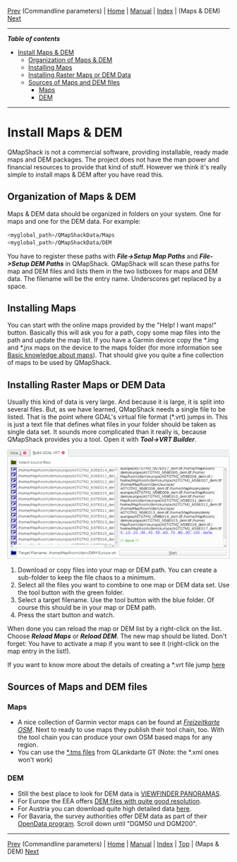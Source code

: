 [Prev](DocCmdOptions) (Commandline parameters) | [Home](Home) | [Manual](DocMain) | [Index](AxAdvIndex) | (Maps & DEM) [Next](DocBasicsMapDem)
- - -

***Table of contents***

* [Install Maps & DEM](#install-maps--dem)
    * [Organization of Maps & DEM](#organization-of-maps--dem)
    * [Installing Maps](#installing-maps)
    * [Installing Raster Maps or DEM Data](#installing-raster-maps-or-dem-data)
    * [Sources of Maps and DEM files](#sources-of-maps-and-dem-files)
        * [Maps](#maps)
        * [DEM](#dem)

* * * * * * * * * *
 
# Install Maps & DEM

QMapShack is not a commercial software, providing installable, ready made maps and DEM packages. The project does not have the man power and financial resources to provide that kind of stuff. However we think it's really simple to install maps & DEM after you have read this.

## Organization of Maps & DEM

Maps & DEM data should be organized in folders on your system. One for maps and one for the DEM data. For example:

```bash
<myglobal_path>/QMapShackData/Maps
<myglobal_path>/QMapShackData/DEM
```

You have to register these paths with ***File->Setup Map Paths*** and ***File->Setup DEM Paths*** in QMapShack. QMapShack will scan these paths for map and DEM files and lists them in the two listboxes for maps and DEM data. The filename will be the entry name. Underscores get replaced by a space.

## Installing Maps

You can start with the online maps provided by the "Help! I want maps!" button. Basically this will ask you for a 
path, copy some map files into the path and update the map list. 
If you have a Garmin device copy the \*.img and \*.jnx maps on the device to the maps folder (for more information see [Basic knowledge about maps](DocBasicsMapDem)). That should give you
quite a fine collection of maps to be used by QMapShack.

## Installing Raster Maps or DEM Data

Usually this kind of data is very large. And because it is large, it is split into several files. But, as we have learned, QMapShack needs a single file to be listed. That is the point where GDAL's virtual file format (\*.vrt) jumps in. This is just a text file that defines what files in your folder should be taken as single data set. It sounds more complicated than it really is, because QMapShack provides you a tool. Open it with ***Tool->VRT Builder***.

![Alt text](images/DocBasicsMapDem/qmapshack1.png)

1. Download or copy files into your map or DEM path. You can create a sub-folder to keep the file chaos to a minimum. 
1. Select all the files you want to combine to one map or DEM data set. Use the tool button with the green folder.
1. Select a target filename. Use the tool button with the blue folder. Of course this should be in your map or DEM path.
1. Press the start button and watch.

When done you can reload the map or DEM list by a right-click on the list. Choose ***Reload Maps*** or ***Reload DEM***. The new map should be listed. Don't forget: You have to activate a map if you want to see it (right-click on the map entry in the list!).

If you want to know more about the details of creating a \*.vrt file jump [here](DocBasicsMapDem#user-content-gdal-vrt-maps)

## Sources of Maps and DEM files

### Maps
* A nice collection of Garmin vector maps can be found at [_Freizeitkarte OSM_](http://www.freizeitkarte-osm.de/). Next to ready to use maps they publish their tool chain, too. With the tool chain you can produce your own OSM based maps for any region. 
* You can use the [\*.tms files](https://sourceforge.net/projects/qlandkartegt/files/WMS%20Maps/) from QLankdarte GT (Note: the \*.xml ones won't work)

### DEM
* Still the best place to look for DEM data is [VIEWFINDER PANORAMAS](http://www.viewfinderpanoramas.org/). 
* For Europe the EEA offers [DEM files with quite good resolution](https://www.eea.europa.eu/data-and-maps/data/eu-dem). 
* For Austria you can download quite high detailed data [here](https://www.data.gv.at/katalog/dataset/d88a1246-9684-480b-a480-ff63286b35b7).
* For Bavaria, the survey authorities offer DEM data as part of their [OpenData program](https://www.ldbv.bayern.de/produkte/weitere/opendata.html). Scroll down until "DGM50 und DGM200".

- - -
[Prev](DocCmdOptions) (Commandline parameters) | [Home](Home) | [Manual](DocMain) | [Index](AxAdvIndex) | [Top](#) | (Maps & DEM) [Next](DocBasicsMapDem)
